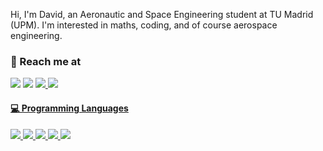 Hi, I'm David, an Aeronautic and Space Engineering student at TU Madrid (UPM). I'm interested in maths, coding, and of course aerospace engineering.


<h3>
  🚀 Reach me at 
</h3> 
<p>
  <a href="https://www.linkedin.com/in/david-g%C3%B3mez-torija-592b0717a/" target="_blank">
        <img src="https://img.shields.io/badge/LinkedIn-0077B5?style=for-the-badge&logo=linkedin&logoColor=white" /></a>
  
  <a href="mailto:davidgomeztorija@gmail.com" target="_blank">
        <img src="https://img.shields.io/badge/Gmail-D14836?style=for-the-badge&logo=gmail&logoColor=white" /></a>
  
  <a href="https://github.com/Davidgt12" target="_blank">
        <img src="https://img.shields.io/badge/GitHub-100000?style=for-the-badge&logo=github&logoColor=white">
    
  <a href="https://huggingface.co/Dabe" target="_blank">
        <img src="https://img.shields.io/badge/%F0%9F%A4%97-Models%20on%20Hub-yellow">
</p>

<h4>‍💻 Programming Languages</h4>
<p>
  <img src="https://img.shields.io/badge/Python-3776AB?style=for-the-badge&logo=python&logoColor=white">
  <img src="https://img.shields.io/badge/Matlab-FF7F00?style=for-the-badge">
  <img src="https://img.shields.io/badge/Fortran-%23734F96.svg?style=for-the-badge&logo=fortran&logoColor=white">
  <img src="https://img.shields.io/badge/-Arduino-00979D?style=for-the-badge&logo=Arduino&logoColor=white">
  <img src="https://img.shields.io/badge/latex-%23008080.svg?style=for-the-badge&logo=latex&logoColor=white">
</p>

